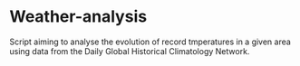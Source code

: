 # Weather-analysis
Script aiming to analyse the evolution of record tmperatures in a given area using data from  the Daily Global Historical Climatology Network.



